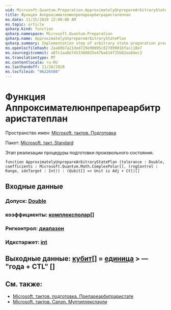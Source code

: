 ```yaml
---
uid: Microsoft.Quantum.Preparation.ApproximatelyUnprepareArbitraryStatePlan
title: Функция Аппроксимателюнпрепареарбитраристатеплан
ms.date: 11/25/2020 12:00:00 AM
ms.topic: article
qsharp.kind: function
qsharp.namespace: Microsoft.Quantum.Preparation
qsharp.name: ApproximatelyUnprepareArbitraryStatePlan
qsharp.summary: Implementation step of arbitrary state preparation procedure.
ms.openlocfilehash: 2aab8b7a21ded729e90695c82709901bfacc18e7
ms.sourcegitcommit: a87c1aa8e7453360025e47ba614f25b02ea84ec3
ms.translationtype: MT
ms.contentlocale: ru-RU
ms.lasthandoff: 11/26/2020
ms.locfileid: "96226508"
---
```

# <a name="approximatelyunpreparearbitrarystateplan-function"></a>Функция Аппроксимателюнпрепареарбитраристатеплан

Пространство имен: [Microsoft. тактов. Подготовка](xref:Microsoft.Quantum.Preparation)

Пакет: [Microsoft. такт. Standard](https://nuget.org/packages/Microsoft.Quantum.Standard)


Этап реализации процедуры подготовки произвольного состояния.

```qsharp
function ApproximatelyUnprepareArbitraryStatePlan (tolerance : Double, coefficients : Microsoft.Quantum.Math.ComplexPolar[], (rngControl : Range, idxTarget : Int)) : (Qubit[] => Unit is Adj + Ctl)[]
```


## <a name="input"></a>Входные данные

### <a name="tolerance--double"></a>Допуск: [Double](xref:microsoft.quantum.lang-ref.double)




### <a name="coefficients--complexpolar"></a>коэффициенты: [комплексполар](xref:Microsoft.Quantum.Math.ComplexPolar)[]




### <a name="rngcontrol--range"></a>Рнгконтрол: [диапазон](xref:microsoft.quantum.lang-ref.range)




### <a name="idxtarget--int"></a>Идкстаржет: [int](xref:microsoft.quantum.lang-ref.int)





## <a name="output--qubit--unit--is-adj--ctl"></a>Выходные данные: [кубит](xref:microsoft.quantum.lang-ref.qubit)[] = [единица](xref:microsoft.quantum.lang-ref.unit) > — "года + CTL" []



## <a name="see-also"></a>См. также:

- [Microsoft. тактов. подготовка. Препареарбитраристате](xref:Microsoft.Quantum.Preparation.PrepareArbitraryState)
- [Microsoft. тактов. Canon. Мултиплекспаули](xref:Microsoft.Quantum.Canon.MultiplexPauli)